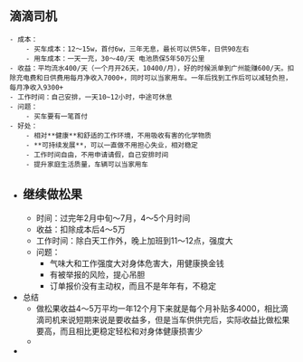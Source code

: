 ## 滴滴司机
	- 成本：
		- 买车成本：12～15w，首付6w，三年无息，最长可以供5年，日供90左右
		- 用车成本：一天一充，30～40/天 电池质保5年50万公里
	- 收益：平均流水400/天（一个月开26天，10400/月），好的时候派单到广州能赚600/天。扣除充电费和日供费用每月净收入7000+，同时可以当家用车。一年后找到工作后可以减轻负担，每月净收入9300+
	- 工作时间：自己安排，一天10~12小时，中途可休息
	- 问题：
		- 买车要有一笔首付
	- 好处：
		- 相对**健康**和舒适的工作环境，不用吸收有害的化学物质
		- **可持续发展**，可以一直做不用担心失业，相对稳定
		- 工作时间自由，不用申请请假，自己安排时间
		- 提升家庭生活质量，车辆可以当家用车
- ## 继续做松果
	- 时间：过完年2月中旬～7月，4～5个月时间
	- 收益：扣除成本后4～5万
	- 工作时间：除白天工作外，晚上加班到11～12点，强度大
	- 问题：
		- 气味大和工作强度大对身体危害大，用健康换金钱
		- 有被举报的风险，提心吊胆
		- 订单报价没有主动权，而且不是年年有，不稳定
- 总结
	- 做松果收益4～5万平均一年12个月下来就是每个月补贴多4000，相比滴滴司机来说短期来说是要收益多，但是当车供供完后，实际收益比做松果要高，而且相比更稳定轻松和对身体健康损害少
	-
-